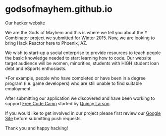 godsofmayhem.github.io
======================

Our hacker website

We are the Gods of Mayhem and this is where we tell you about the Y Combinator project we submitted for Winter 2015. Now, we are looking to <a href="http://www.hackreactor.com/blog/want-to-start-a-coding-school-want-a-coding-school-in-your-hometown-check-out-hack-reactor-extensions?utm_source=master+list_segmented&utm_campaign=20459be833-Extension+Announcement_11.3.14&utm_medium=email&utm_term=0_3eb95f6109-20459be833-85364681" target="_blank" name="Hack Reactor Extension"></a>bring Hack Reactor</a> here to Phoenix, AZ.

We wish to start-up a social enterprise to provide resources to teach people the basic knowledge needed to start learning how to code. Our website target audience will be women, minorities, students with HIGH student loan debt and eSports enthusiasts.  

*For example, people who have completed or have been in a degree program (i.e. game developers) who are still unable to find suitable employment.

After submitting our application we discovered and have been working to support <a href="http://freecodecamp.com/" target="_blank" name="Free Code Camp">Free Code Camp</a> started by <a href="https://plus.google.com/109218050636199098197/posts" target="_blank" name="Quincy Larson">Quincy Larson</a>.

If you would like to get involved in our project please first review our <a href="https://sites.google.com/site/ycphase0/" target="_blank" name="Google Site">Google Site</a> before submitting push requests.

Thank you and happy hacking!
